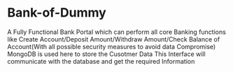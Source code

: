 # Bank-of-Dummy
A Fully Functional Bank Portal which can perform all core Banking functions like Create Account/Deposit Amount/Withdraw Amount/Check Balance of Account(With all possible security measures to avoid data Compromise)
MongoDB is used here to store the Cusotmer Data
This Interface will communicate with the database and get the required Information
